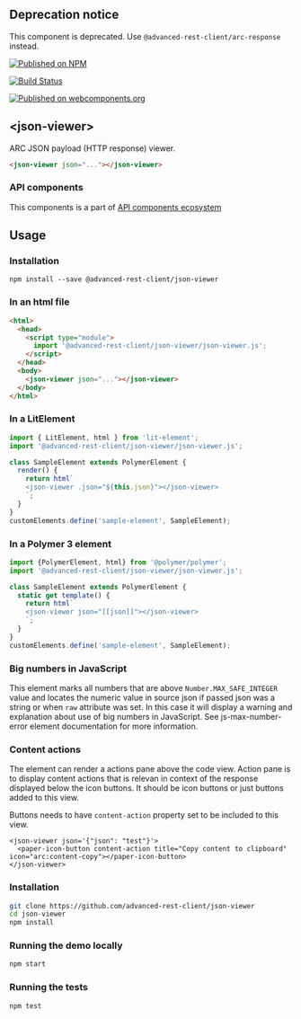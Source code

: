 ## Deprecation notice

This component is deprecated. Use `@advanced-rest-client/arc-response` instead.

[![Published on NPM](https://img.shields.io/npm/v/@advanced-rest-client/json-viewer.svg)](https://www.npmjs.com/package/@advanced-rest-client/json-viewer)

[![Build Status](https://travis-ci.org/advanced-rest-client/json-viewer.svg?branch=stage)](https://travis-ci.org/advanced-rest-client/json-viewer)

[![Published on webcomponents.org](https://img.shields.io/badge/webcomponents.org-published-blue.svg)](https://www.webcomponents.org/element/advanced-rest-client/json-viewer)

## &lt;json-viewer&gt;

ARC JSON payload (HTTP response) viewer.


```html
<json-viewer json="..."></json-viewer>
```

### API components

This components is a part of [API components ecosystem](https://elements.advancedrestclient.com/)

## Usage

### Installation
```
npm install --save @advanced-rest-client/json-viewer
```

### In an html file

```html
<html>
  <head>
    <script type="module">
      import '@advanced-rest-client/json-viewer/json-viewer.js';
    </script>
  </head>
  <body>
    <json-viewer json="..."></json-viewer>
  </body>
</html>
```

### In a LitElement

```js
import { LitElement, html } from 'lit-element';
import '@advanced-rest-client/json-viewer/json-viewer.js';

class SampleElement extends PolymerElement {
  render() {
    return html`
    <json-viewer .json="${this.json}"></json-viewer>
    `;
  }
}
customElements.define('sample-element', SampleElement);
```

### In a Polymer 3 element

```js
import {PolymerElement, html} from '@polymer/polymer';
import '@advanced-rest-client/json-viewer/json-viewer.js';

class SampleElement extends PolymerElement {
  static get template() {
    return html`
    <json-viewer json="[[json]]"></json-viewer>
    `;
  }
}
customElements.define('sample-element', SampleElement);
```

### Big numbers in JavaScript

This element marks all numbers that are above `Number.MAX_SAFE_INTEGER` value
and locates the numeric value in source json if passed json was a string or
when `raw` attribute was set. In this case it will display a warning and
explanation about use of big numbers in JavaScript.
See js-max-number-error element documentation for more information.

### Content actions

The element can render a actions pane above the code view. Action pane is to
display content actions that is relevan in context of the response displayed
below the icon buttons. It should be icon buttons or just buttons added to this
view.

Buttons needs to have `content-action` property set to be included to this view.

```
<json-viewer json='{"json": "test"}'>
  <paper-icon-button content-action title="Copy content to clipboard" icon="arc:content-copy"></paper-icon-button>
</json-viewer>
```

### Installation

```sh
git clone https://github.com/advanced-rest-client/json-viewer
cd json-viewer
npm install
```

### Running the demo locally

```sh
npm start
```

### Running the tests

```sh
npm test
```
